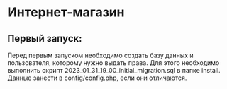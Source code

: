 <H1> Интернет-магазин </H1>

<h2> Первый запуск: </h2>
Перед первым запуском необходимо создать базу данных и пользователя, которому нужно выдать права.
Для этого необходимо выполнить скрипт 2023_01_31_19_00_initial_migration.sql в папке install. 
Данные занести в config/config.php, если они отличаются.